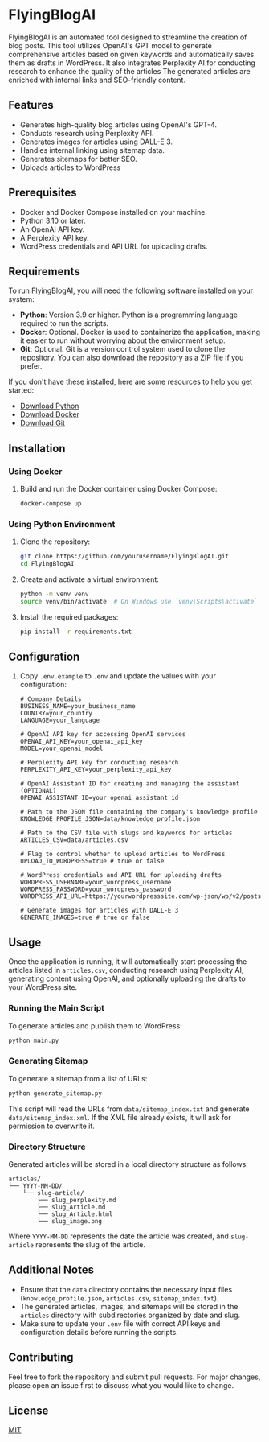 # FlyingBlogAI

FlyingBlogAI is an automated tool designed to streamline the creation of blog posts. This tool utilizes OpenAI's GPT model to generate comprehensive articles based on given keywords and automatically saves them as drafts in WordPress. It also integrates Perplexity AI for conducting research to enhance the quality of the articles The generated articles are enriched with internal links and SEO-friendly content.

## Features

- Generates high-quality blog articles using OpenAI's GPT-4.
- Conducts research using Perplexity API.
- Generates images for articles using DALL-E 3.
- Handles internal linking using sitemap data.
- Generates sitemaps for better SEO.
- Uploads articles to WordPress

## Prerequisites

- Docker and Docker Compose installed on your machine.
- Python 3.10 or later.
- An OpenAI API key.
- A Perplexity API key.
- WordPress credentials and API URL for uploading drafts.

## Requirements

To run FlyingBlogAI, you will need the following software installed on your system:

- **Python**: Version 3.9 or higher. Python is a programming language required to run the scripts.
- **Docker**: Optional. Docker is used to containerize the application, making it easier to run without worrying about the environment setup.
- **Git**: Optional. Git is a version control system used to clone the repository. You can also download the repository as a ZIP file if you prefer.

If you don't have these installed, here are some resources to help you get started:

- [Download Python](https://www.python.org/downloads/)
- [Download Docker](https://www.docker.com/get-started)
- [Download Git](https://git-scm.com/downloads)

## Installation

### Using Docker

1. Build and run the Docker container using Docker Compose:

   ```bash
   docker-compose up
   ```

### Using Python Environment

1. Clone the repository:

   ```bash
   git clone https://github.com/yourusername/FlyingBlogAI.git
   cd FlyingBlogAI
   ```

2. Create and activate a virtual environment:

   ```bash
   python -m venv venv
   source venv/bin/activate  # On Windows use `venv\Scripts\activate`
   ```

3. Install the required packages:

   ```bash
   pip install -r requirements.txt
   ```

## Configuration

1. Copy `.env.example` to `.env` and update the values with your configuration:

   ```env
   # Company Details
   BUSINESS_NAME=your_business_name
   COUNTRY=your_country
   LANGUAGE=your_language

   # OpenAI API key for accessing OpenAI services
   OPENAI_API_KEY=your_openai_api_key
   MODEL=your_openai_model

   # Perplexity API key for conducting research
   PERPLEXITY_API_KEY=your_perplexity_api_key

   # OpenAI Assistant ID for creating and managing the assistant (OPTIONAL)
   OPENAI_ASSISTANT_ID=your_openai_assistant_id

   # Path to the JSON file containing the company's knowledge profile
   KNOWLEDGE_PROFILE_JSON=data/knowledge_profile.json

   # Path to the CSV file with slugs and keywords for articles
   ARTICLES_CSV=data/articles.csv

   # Flag to control whether to upload articles to WordPress
   UPLOAD_TO_WORDPRESS=true # true or false

   # WordPress credentials and API URL for uploading drafts
   WORDPRESS_USERNAME=your_wordpress_username
   WORDPRESS_PASSWORD=your_wordpress_password
   WORDPRESS_API_URL=https://yourwordpresssite.com/wp-json/wp/v2/posts

   # Generate images for articles with DALL-E 3
   GENERATE_IMAGES=true # true or false
   ```

## Usage

Once the application is running, it will automatically start processing the articles listed in `articles.csv`, conducting research using Perplexity AI, generating content using OpenAI, and optionally uploading the drafts to your WordPress site.

### Running the Main Script

To generate articles and publish them to WordPress:

```bash
python main.py
```

### Generating Sitemap

To generate a sitemap from a list of URLs:

```bash
python generate_sitemap.py
```

This script will read the URLs from `data/sitemap_index.txt` and generate `data/sitemap_index.xml`. If the XML file already exists, it will ask for permission to overwrite it.

### Directory Structure

Generated articles will be stored in a local directory structure as follows:

```
articles/
└── YYYY-MM-DD/
    └── slug-article/
        ├── slug_perplexity.md
        ├── slug_Article.md
        └── slug_Article.html
        └── slug_image.png
```

Where `YYYY-MM-DD` represents the date the article was created, and `slug-article` represents the slug of the article.

## Additional Notes

- Ensure that the `data` directory contains the necessary input files (`knowledge_profile.json`, `articles.csv`, `sitemap_index.txt`).
- The generated articles, images, and sitemaps will be stored in the `articles` directory with subdirectories organized by date and slug.
- Make sure to update your `.env` file with correct API keys and configuration details before running the scripts.

## Contributing

Feel free to fork the repository and submit pull requests. For major changes, please open an issue first to discuss what you would like to change.

## License

[MIT](https://choosealicense.com/licenses/mit/)
